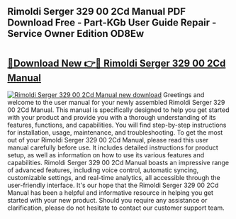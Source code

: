## Rimoldi Serger 329 00 2Cd Manual PDF Download Free - Part-KGb User Guide Repair - Service Owner Edition OD8Ew

# <h2><a href="http://bc76273.oget.top/?id=Rimoldi+Serger+329+00+2Cd+Manual">🔗Download New 👉🔴 Rimoldi Serger 329 00 2Cd Manual</a></h2>

[![Rimoldi Serger 329 00 2Cd Manual new download](https://i.imgur.com/5g1atiW.png)](http://bc76273.oget.top/?id=Rimoldi+Serger+329+00+2Cd+Manual)
Greetings and welcome to the user manual for your newly assembled Rimoldi Serger 329 00 2Cd Manual. This manual is specifically designed to help you get started with your product and provide you with a thorough understanding of its features, functions, and capabilities. You will find step-by-step instructions for installation, usage, maintenance, and troubleshooting. To get the most out of your Rimoldi Serger 329 00 2Cd Manual, please read this user manual carefully before use. It includes detailed instructions for product setup, as well as information on how to use its various features and capabilities. Rimoldi Serger 329 00 2Cd Manual boasts an impressive range of advanced features, including voice control, automatic syncing, customizable settings, and real-time analytics, all accessible through the user-friendly interface. It's our hope that the Rimoldi Serger 329 00 2Cd Manual has been a helpful and informative resource in helping you get started with your new product. Should you require any assistance or clarification, please do not hesitate to contact our customer support team.
